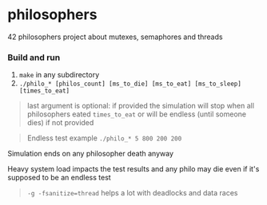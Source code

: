 # philosophers
42 philosophers project about mutexes, semaphores and threads

### Build and run
1. ```make``` in any subdirectory
2. ```./philo_* [philos_count] [ms_to_die] [ms_to_eat] [ms_to_sleep] [times_to_eat]```
> last argument is optional: if provided the simulation will stop when all philosophers eated ```times_to_eat``` or will be endless (until someone dies) if not provided 

> Endless test example ```./philo_* 5 800 200 200```

Simulation ends on any philosopher death anyway

Heavy system load impacts the test results and any philo may die even if it's supposed to be an endless test

> ```-g -fsanitize=thread``` helps a lot with deadlocks and data races

